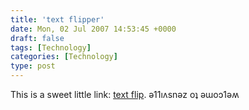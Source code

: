 ```yaml
---
title: 'text flipper'
date: Mon, 02 Jul 2007 14:53:45 +0000
draft: false
tags: [Technology]
categories: [Technology]
type: post
---
```


This is a sweet little link: [text flip](http://www.revfad.com/flip.html). ǝ11ıʌsnǝz oʇ ǝɯoɔ1ǝʍ